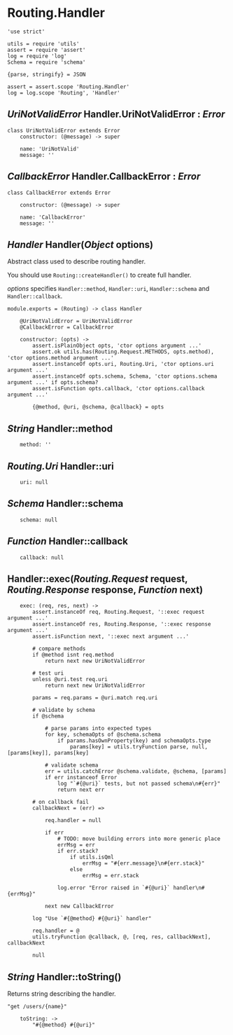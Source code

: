 Routing.Handler
===============

	'use strict'

	utils = require 'utils'
	assert = require 'assert'
	log = require 'log'
	Schema = require 'schema'

	{parse, stringify} = JSON

	assert = assert.scope 'Routing.Handler'
	log = log.scope 'Routing', 'Handler'

*UriNotValidError* Handler.UriNotValidError : *Error*
-----------------------------------------------------

	class UriNotValidError extends Error
		constructor: (@message) -> super

		name: 'UriNotValid'
		message: ''

*CallbackError* Handler.CallbackError : *Error*
-----------------------------------------------

	class CallbackError extends Error

		constructor: (@message) -> super

		name: 'CallbackError'
		message: ''

*Handler* Handler(*Object* options)
-----------------------------------

Abstract class used to describe routing handler.

You should use `Routing::createHandler()` to create full handler.

*options* specifies `Handler::method`, `Handler::uri`,
`Handler::schema` and `Handler::callback`.

	module.exports = (Routing) -> class Handler

		@UriNotValidError = UriNotValidError
		@CallbackError = CallbackError

		constructor: (opts) ->
			assert.isPlainObject opts, 'ctor options argument ...'
			assert.ok utils.has(Routing.Request.METHODS, opts.method), 'ctor options.method argument ...'
			assert.instanceOf opts.uri, Routing.Uri, 'ctor options.uri argument ...'
			assert.instanceOf opts.schema, Schema, 'ctor options.schema argument ...' if opts.schema?
			assert.isFunction opts.callback, 'ctor options.callback argument ...'

			{@method, @uri, @schema, @callback} = opts

*String* Handler::method
------------------------

		method: ''

*Routing.Uri* Handler::uri
--------------------------

		uri: null

*Schema* Handler::schema
------------------------

		schema: null

*Function* Handler::callback
----------------------------

		callback: null

Handler::exec(*Routing.Request* request, *Routing.Response* response, *Function* next)
--------------------------------------------------------------------------------------

		exec: (req, res, next) ->
			assert.instanceOf req, Routing.Request, '::exec request argument ...'
			assert.instanceOf res, Routing.Response, '::exec response argument ...'
			assert.isFunction next, '::exec next argument ...'

			# compare methods
			if @method isnt req.method
				return next new UriNotValidError

			# test uri
			unless @uri.test req.uri
				return next new UriNotValidError

			params = req.params = @uri.match req.uri

			# validate by schema
			if @schema

				# parse params into expected types
				for key, schemaOpts of @schema.schema
					if params.hasOwnProperty(key) and schemaOpts.type
						params[key] = utils.tryFunction parse, null, [params[key]], params[key]

				# validate schema
				err = utils.catchError @schema.validate, @schema, [params]
				if err instanceof Error
					log "`#{@uri}` tests, but not passed schema\n#{err}"
					return next err

			# on callback fail
			callbackNext = (err) =>

				req.handler = null

				if err
					# TODO: move building errors into more generic place
					errMsg = err
					if err.stack?
						if utils.isQml
							errMsg = "#{err.message}\n#{err.stack}"
						else
							errMsg = err.stack

					log.error "Error raised in `#{@uri}` handler\n#{errMsg}"

				next new CallbackError

			log "Use `#{@method} #{@uri}` handler"

			req.handler = @
			utils.tryFunction @callback, @, [req, res, callbackNext], callbackNext

			null

*String* Handler::toString()
----------------------------

Returns string describing the handler.

```
"get /users/{name}"
```

		toString: ->
			"#{@method} #{@uri}"
